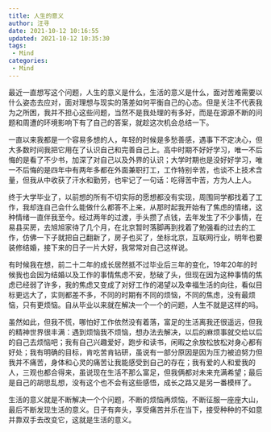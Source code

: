 ```yaml
---
title: 人生的意义
author: 汪寻
date: 2021-10-12 10:16:55
updated: 2021-10-12 10:35:30
tags:
 - Mind
categories:
 - Mind
---
```


最近一直想写这个问题，人生的意义是什么，生活的意义是什么，面对苦难需要以什么姿态去应对，面对理想与现实的落差如何平衡自己的心态。但是关注不代表我为之所困，我并不担心这些问题，当然不是我处理的有多好，而是在源源不断的问题和周遭的环境影响下有了自己的答案，就趁这次机会总结一下。

<!-- more -->

一直以来我都是一个容易多想的人，年轻的时候是多愁善感，遇事下不定决心，但大多数时间我把它用在了认识自己和完善自己上。高中时期不好好学习，唯一不后悔的是看了不少书，加深了对自己以及外界的认识；大学时期也是没好好学习，唯一不后悔的是四年中有两年多都在外面兼职打工，工作特别辛苦，也谈不上技术含量，但我从中收获了汗水和勤劳，也牢记了一句话：吃得苦中苦，方为人上人。

终于大学毕业了，以前想的所有不切实际的愿想都没有实现，周围同学都找着了工作，我却连自己会什么能做什么都答不上来，从那时起我开始有了焦虑的情绪，这种情绪一直伴我至今。经过两年的过渡，手头攒了点钱，去年发生了不少事情，在易县买房，去旭旭家待了几个月，在北京暂时落脚再到找着了勉强看的过去的工作，仿佛一下子就把自己翻新了，房子也买了，坐标北京，互联网行业，明年也要装修结婚，接下来的日子一片大好，我常常对自己这样说。

有时候我在想，前二十二年的成长居然抵不过毕业后三年的变化，19年20年的时候我也会因为结婚以及工作的事情焦虑不安，愁破了头，但现在因为这种事情的焦虑已经弱了许多，我的焦虑又变成了对好工作的渴望以及幸福生活的向往，看似目标更远大了，实则都差不多，不同的时期有不同的烦恼，不同的焦虑，没有最烦恼，只有更烦恼。自从毕业以来就在解决一个一个的问题，人生不就是这样的吗。

虽然如此，但我不慌，哪怕好工作依然没有着落，富足的生活离我还很遥远，但我的精神世界很丰满：遇到烦恼我不烦恼，想办法去解决，以后的麻烦事就交给以后的自己去烦恼吧；我有自己兴趣爱好，跑步和读书，闲暇之余放松放松对身心都有好处；我有明确的目标，肯吃苦肯钻研，虽说有一部分原因是因为压力被迫努力但我并不痛苦，身体和心灵的痛苦让我能感受到自己的存在；我有爱的人和爱我的人，三观也都合得来，虽说现在生活不那么富足，但我俩都对未来充满希望；最后是自己的胡思乱想，没有这个也不会有这些感悟，成长之路又是另一番模样了。

生活的意义就是不断解决一个个问题，不断的烦恼再烦恼，不断征服一座座大山，最后不断发现生活的意义。日子有奔头，享受痛苦并乐在当下，接受种种的不如意并靠双手去改变它，这就是生活的意义。